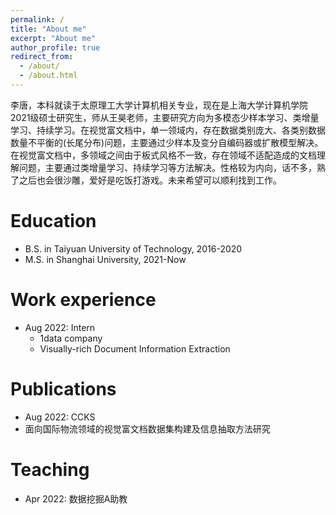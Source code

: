 ```yaml
---
permalink: /
title: "About me"
excerpt: "About me"
author_profile: true
redirect_from: 
  - /about/
  - /about.html
---
```


李唐，本科就读于太原理工大学计算机相关专业，现在是上海大学计算机学院2021级硕士研究生，师从王昊老师，主要研究方向为多模态少样本学习、类增量学习、持续学习。在视觉富文档中，单一领域内，存在数据类别庞大、各类别数据数量不平衡的(长尾分布)问题，主要通过少样本及变分自编码器或扩散模型解决。在视觉富文档中，多领域之间由于板式风格不一致，存在领域不适配造成的文档理解问题，主要通过类增量学习、持续学习等方法解决。性格较为内向，话不多，熟了之后也会很沙雕，爱好是吃饭打游戏。未来希望可以顺利找到工作。


Education
======
* B.S. in Taiyuan University of Technology, 2016-2020
* M.S. in Shanghai University, 2021-Now

Work experience
======
* Aug 2022: Intern
  * 1data company
  * Visually-rich Document Information Extraction


Publications
======
 * Aug 2022: CCKS
  * 面向国际物流领域的视觉富文档数据集构建及信息抽取方法研究

Teaching
======
* Apr 2022: 数据挖掘A助教
